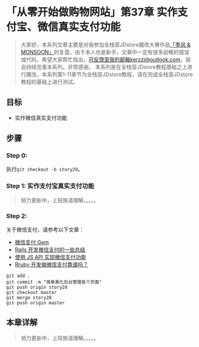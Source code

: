 # 「从零开始做购物网站」第37章 实作支付宝、微信真实支付功能

> 大家好，本系列文章主要是对我参加全栈营JDstore魔改大赛作品[「季风 & MONSOON」](http://kerzzi.logdown.com/posts/1903205-magic-change-contest-entries-monsoon)的复盘。由于本人也是新手，文章中一定有很多幼稚的错误或代码，希望大家帮忙指出，可反馈至我的邮箱kerzzi@outlook.com，我会持续完善本系列。非常感谢。
> 本系列是在全栈营JDstore教程基础之上进行魔改，本系列第1-11章节为全栈营JDstore教程，请在完成全栈营JDstore教程的基础上进行测试。

## 目标
*  实作微信真实支付功能

## 步骤
### Step 0:
执行```git checkout -b story29```。

### Step 1: 实作支付宝真实支付功能
>  努力更新中，上班族请理解。。。。。

### Step 2:

关于微信支付，请参考以下文章：

* [微信支付 Gem](https://ruby-china.org/topics/22603)
* [Rails 开发微信支付的一些总结](https://ruby-china.org/topics/27592)
* [使用 JS API 实现微信支付功能](https://ruby-china.org/topics/26138)
* [Rruby 开发做微信支付靠谱吗？](https://ruby-china.org/topics/26278)

```
git add .
git commit -m "简单美化后台管理各个页面"
git push origin story28
git checkout master
git merge story28
git push origin master
```

## 本章详解
>  努力更新中，上班族请理解。。。。。
